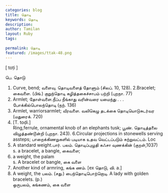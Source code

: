```yaml
---
categories: blog
title: தொடி
keywords: தொடி
description: 
author: Tamilan
layout: Ruby
tags: 
 
permalink: தொடி
featured: /images/ttak-48.png
---
```

  
[ toṭi ]  
  
பெ. தொடு  
1. Curve, bend; வளைவு. தொடிவளைத் தோளும் (சிலப். 10, 128). 2.Bracelet; கைவளை. (பிங்.) குறுந்தொடி கழித்தகைச்சாபம் பற்றி (புறநா. 77)  
3. Armlet; தோள்வளை.நீப்ப நீங்காது வரின்வரை யமைந்து . . . போக்கில்பொலந்தொடி (நற். 136)  
4. Armlet, warriorsarmlet; வீரவளை. வலிகெழு தடக்கை தொடியொடுசுடர்வர (மதுரைக். 720)  
5. [T. toḍi.]  
Ring,ferrule, ornamental knob of an elephants tusk; பூண். தொடித்தலை விழுத்தண்டூன்றி (புறநா. 243). 6.Circular projections in stonewells serving assteps; பாறைக்கிணறுகளில் படியாக உதவ வெட்டப்படும் சுற்றுவட்டம். Loc  
7. A standard weight.பார். பலம். தொடிப்புழுதி கஃசா வுணக்கின் (குறள்,1037)  
s. a bracelet, a bangle, கைவளை;  
2. a weight, the palam  
s. A bracelet or bangle, கை வளை  
2. Another kind of armring, கங்க ணம். [ex தொடு, வி. a.]  
3. A weight, the பலம். (சது.) பைந்தொடிபொற்றொடி. A lady with golden bracelets. (p.)  
ஒருபலம், கங்கணம், கை வளை